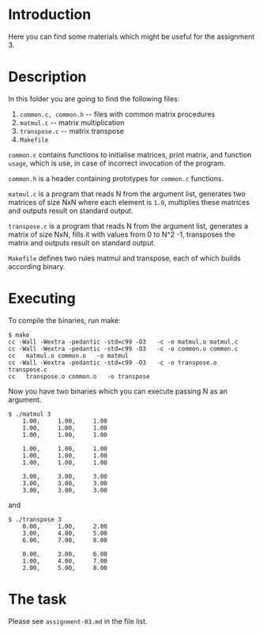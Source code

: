 Introduction
============

Here you can find some materials which might be useful for the assignment 3.

Description
===========

In this folder you are going to find the following files:
  1. `common.c, common.h` -- files with common matrix procedures
  2. `matmul.c` -- matrix multiplication
  3. `transpose.c` -- matrix transpose
  4. `Makefile`

`common.c` contains functions to initialise matrices, print matrix, and
function `usage`, which is use, in case of incorrect invocation of the
program.

`common.h` is a header containing prototypes for `common.c` functions.

`matmul.c` is a program that reads N from the argument list, generates two
matrices of size NxN where each element is `1.0`, multiplies these matrices
and outputs result on standard output.

`transpose.c` is a program that reads N from the argument list, generates a
matrix of size NxN, fills it with values from 0 to N^2 -1, transposes the
matrix and outputs result on standard output.

`Makefile` defines two rules matmul and transpose, each of which builds
according binary. 

Executing
=========

To compile the binaries, run make:
```
$ make
cc -Wall -Wextra -pedantic -std=c99 -O3   -c -o matmul.o matmul.c
cc -Wall -Wextra -pedantic -std=c99 -O3   -c -o common.o common.c
cc   matmul.o common.o   -o matmul
cc -Wall -Wextra -pedantic -std=c99 -O3   -c -o transpose.o transpose.c
cc   transpose.o common.o   -o transpose
```
Now you have two binaries which you can execute passing N as an argument.

```
$ ./matmul 3
    1.00,     1.00,     1.00
    1.00,     1.00,     1.00
    1.00,     1.00,     1.00

    1.00,     1.00,     1.00
    1.00,     1.00,     1.00
    1.00,     1.00,     1.00

    3.00,     3.00,     3.00
    3.00,     3.00,     3.00
    3.00,     3.00,     3.00
```

and

```
$ ./transpose 3
    0.00,     1.00,     2.00
    3.00,     4.00,     5.00
    6.00,     7.00,     8.00

    0.00,     3.00,     6.00
    1.00,     4.00,     7.00
    2.00,     5.00,     8.00

```

The task
========

Please see `assignment-03.md` in the file list.
